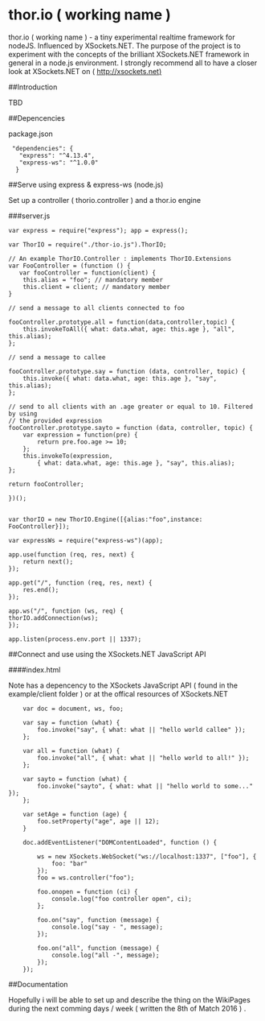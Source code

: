 # thor.io ( working name ) 
thor.io ( working name )  - a tiny experimental realtime framework for nodeJS.  Influenced by XSockets.NET. The purpose of the project is to experiment with the concepts of the brilliant XSockets.NET framework in general in a node.js environment. I strongly recommend all to have a closer look at XSockets.NET on ( [http://xsockets.net)](http://xsockets.net)  

##Introduction

TBD


##Depencencies 

package.json

     "dependencies": {
       "express": "^4.13.4",
       "express-ws": "^1.0.0"
      }


##Serve using express & express-ws (node.js)

Set up a controller ( thorio.controller ) and a  thor.io engine

###server.js

    
    var express = require("express"); app = express();

    var ThorIO = require("./thor-io.js").ThorIO;
    
    // An example ThorIO.Controller : implements ThorIO.Extensions 
    var FooController = (function () {
       var fooController = function(client) {
        this.alias = "foo"; // mandatory member
        this.client = client; // mandatory member
    }
    
    // send a message to all clients connected to foo

    fooController.prototype.all = function(data,controller,topic) {
        this.invokeToAll({ what: data.what, age: this.age }, "all", this.alias);
    };

    // send a message to callee  

    fooController.prototype.say = function (data, controller, topic) {
        this.invoke({ what: data.what, age: this.age }, "say", this.alias);
    };
    
    // send to all clients with an .age greater or equal to 10. Filtered by using
    // the provided expression 
    fooController.prototype.sayto = function (data, controller, topic) {
        var expression = function(pre) {
            return pre.foo.age >= 10;
        };
        this.invokeTo(expression,
            { what: data.what, age: this.age }, "say", this.alias);
    };

    return fooController;

    })();
    
    
    var thorIO = new ThorIO.Engine([{alias:"foo",instance: FooController}]);

    var expressWs = require("express-ws")(app);
    
    app.use(function (req, res, next) {
    	return next();
    });
    
    app.get("/", function (req, res, next) {
    	res.end();
    });
    
    app.ws("/", function (ws, req) {
    thorIO.addConnection(ws);
    });
    
    app.listen(process.env.port || 1337);




##Connect and use using the XSockets.NET JavaScript API


####index.html

Note has a depencency to the XSockets JavaScript API  ( found in the example/client folder ) or at the offical resources of XSockets.NET


        var doc = document, ws, foo;

        var say = function (what) {
            foo.invoke("say", { what: what || "hello world callee" });
        };

        var all = function (what) {
            foo.invoke("all", { what: what || "hello world to all!" });
        };

        var sayto = function (what) {
            foo.invoke("sayto", { what: what || "hello world to some..." });
        };

        var setAge = function (age) {
            foo.setProperty("age", age || 12);
        }

        doc.addEventListener("DOMContentLoaded", function () {

            ws = new XSockets.WebSocket("ws://localhost:1337", ["foo"], {
                foo: "bar"
            });
            foo = ws.controller("foo");

            foo.onopen = function (ci) {
                console.log("foo controller open", ci);
            };

            foo.on("say", function (message) {
                console.log("say - ", message);
            });

            foo.on("all", function (message) {
                console.log("all -", message);
            });
        });

##Documentation

Hopefully i will be able to set up and describe the thing on the WikiPages during the next comming days / week ( written the 8th of Match 2016 ) .


